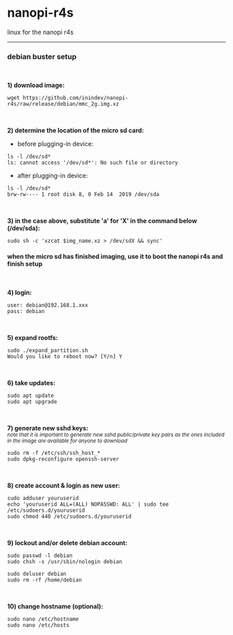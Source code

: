 # nanopi-r4s
linux for the nanopi r4s

---
### debian buster setup
<br/>

**1) download image:**
```
wget https://github.com/inindev/nanopi-r4s/raw/release/debian/mmc_2g.img.xz
```

<br/>

**2) determine the location of the micro sd card:**

 * before plugging-in device:
```
ls -l /dev/sd*
ls: cannot access '/dev/sd*': No such file or directory
```

 * after plugging-in device:
```
ls -l /dev/sd*
brw-rw---- 1 root disk 8, 0 Feb 14  2019 /dev/sda
```

<br/>

**3) in the case above, substitute 'a' for 'X' in the command below (/dev/sda):**
```
sudo sh -c 'xzcat $img_name.xz > /dev/sdX && sync'
```

#### when the micro sd has finished imaging, use it to boot the nanopi r4s and finish setup

<br/>

**4) login:**
```
user: debian@192.168.1.xxx
pass: debian
```

<br/>

**5) expand rootfs:**
```
sudo ./expand_partition.sh
Would you like to reboot now? [Y/n] Y
```

<br/>

**6) take updates:**
```
sudo apt update
sudo apt upgrade
```

<br/>

**7) generate new sshd keys:**
<br/><sub><i>note that it is important to generate new sshd public/private key pairs as the ones included in the image are available for anyone to download</i></sub>
```
sudo rm -f /etc/ssh/ssh_host_*
sudo dpkg-reconfigure openssh-server
```

<br/>

**8) create account & login as new user:**
```
sudo adduser youruserid
echo 'youruserid ALL=(ALL) NOPASSWD: ALL' | sudo tee /etc/sudoers.d/youruserid
sudo chmod 440 /etc/sudoers.d/youruserid
```

<br/>

**9) lockout and/or delete debian account:**
```
sudo passwd -l debian
sudo chsh -s /usr/sbin/nologin debian
```

```
sudo deluser debian
sudo rm -rf /home/debian
```

<br/>

**10) change hostname (optional):**
```
sudo nano /etc/hostname
sudo nano /etc/hosts
```
